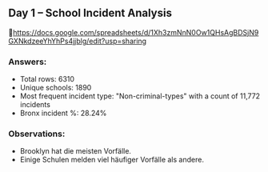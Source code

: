 

## Day 1 – School Incident Analysis

🔗https://docs.google.com/spreadsheets/d/1Xh3zmNnN0Ow1QHsAgBDSjN9GXNkdzeeYhYhPs4jjblg/edit?usp=sharing

### Answers:
- Total rows: 6310  
- Unique schools: 1890  
- Most frequent incident type: "Non-criminal-types" with a count of 11,772 incidents  
- Bronx incident %: 28.24%  

### Observations:
- Brooklyn hat die meisten Vorfälle.  
- Einige Schulen melden viel häufiger Vorfälle als andere.  
